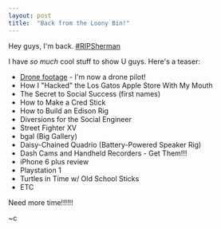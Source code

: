 ```yaml
---
layout: post
title:  "Back from the Loony Bin!"
---
```


Hey guys, I'm back. [#RIPSherman](https://twitter.com/kalmoslino/status/610261897582022657)

I have *so much* cool stuff to show U guys. Here's a teaser:

- [Drone footage](/1435012237/) - I'm now a drone pilot!
- How I "Hacked" the Los Gatos Apple Store With My Mouth
- The Secret to Social Success (first names)
- How to Make a Cred Stick
- How to Build an Edison Rig
- Diversions for the Social Engineer
- Street Fighter XV
- bgal (Big Gallery)
- Daisy-Chained Quadrio (Battery-Powered Speaker Rig)
- Dash Cams and Handheld Recorders - Get Them!!!
- iPhone 6 plus review
- Playstation 1
- Turtles in Time w/ Old School Sticks
- ETC

Need more time!!!!!!


~c
